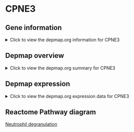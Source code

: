 <h1>CPNE3</h1>

<h2>Gene information</h2>
<details>
  <summary>Click to view the depmap.org information for CPNE3</summary>
  <iframe src="https://depmap.org/portal/gene/CPNE3?tab=about" style="border:none;width:100%;height:800px"></iframe>
</details>

<h2>Depmap overview</h2>
<details>
  <summary>Click to view the depmap.org summary for CPNE3</summary>
  <iframe src="https://depmap.org/portal/gene/CPNE3?tab=overview" style="border:none;width:100%;height:800px"></iframe>
</details>

<h2>Depmap expression</h2>
<details>
  <summary>Click to view the depmap.org expression data for CPNE3</summary>
  <iframe src="https://depmap.org/portal/gene/CPNE3?tab=characterization" style="border:none;width:100%;height:800px"></iframe>
</details>



<h2>Reactome Pathway diagram</h2>
<a href="https://reactome.org/PathwayBrowser/#/R-HSA-6798695">Neutrophil degranulation</a>



